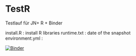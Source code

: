 # TestR

Testlauf für JN+ R + Binder

install.R : install R libraries
runtime.txt : date of the snapshot
environment.yml : 


[![Binder](https://mybinder.org/badge_logo.svg)](https://mybinder.org/v2/gh/InaStein/TestR.git/main)

